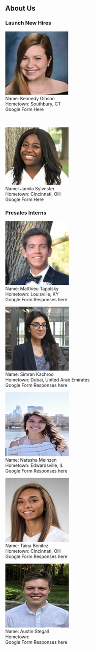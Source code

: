 ## About Us
### Launch New Hires
  ![Image](/photos/kennedy_gibson.jpg) <br/>
  Name: Kennedy Gibson <br/>
  Hometown: Southbury, CT<br/>
  Google Form Here<br/><br/><br/>
  
  ![Image](/photos/jamila_sylvester.jpg) <br/>
  Name: Jamila Sylvester <br/>
  Hometown: Cincinnati, OH<br/>
  Google Form Here
  
  
### Presales Interns
  ![Image](/photos/testing.jpg) <br/>
  Name: Matthieu Tapolsky<br/>
  Hometown: Louisville, KY<br/>
  Google Form Responses here
  
  ![Image](/photos/simran_kachroo.jpeg) <br/>
  Name: Simran Kachroo<br/>
  Hometown: Dubai, United Arab Emirates<br/>
  Google Form Responses here
  
  ![Image](/photos/natasha_meinzen.JPG) <br/>
  Name: Natasha Meinzen<br/>
  Hometown: Edwardsville, IL<br/>
  Google Form Responses here
  
  ![Image](/photos/taina_benitez.png) <br/>
  Name: Taina Benitez<br/>
  Hometown: Cincinnati, OH<br/>
  Google Form Responses here
  
  ![Image](/photos/austin_stegall.jpeg) <br/>
  Name: Austin Stegall <br/>
  Hometown: <br/>
  Google Form Responses here
